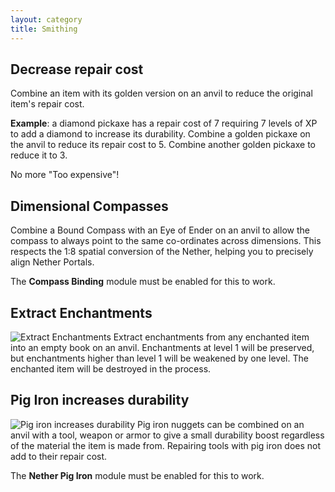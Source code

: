 ```yaml
---
layout: category
title: Smithing
---
```


## Decrease repair cost
Combine an item with its golden version on an anvil to reduce the original item's repair cost.

**Example**: a diamond pickaxe has a repair cost of 7 requiring 7 levels of XP to add a diamond to increase its durability. Combine a golden pickaxe on the anvil to reduce its repair cost to 5. Combine another golden pickaxe to reduce it to 3.

No more "Too expensive"!

## Dimensional Compasses
Combine a Bound Compass with an Eye of Ender on an anvil to allow the compass to always point to the same co-ordinates across dimensions.
This respects the 1:8 spatial conversion of the Nether, helping you to precisely align Nether Portals.

The **Compass Binding** module must be enabled for this to work.

## Extract Enchantments
![Extract Enchantments](https://i.postimg.cc/mgKVM7Bk/Extract-enchantments.png)
Extract enchantments from any enchanted item into an empty book on an anvil. Enchantments at level 1 will be preserved, but enchantments higher than level 1 will be weakened by one level. The enchanted item will be destroyed in the process.

## Pig Iron increases durability
![Pig iron increases durability](https://i.postimg.cc/50nXnhgw/Pig-iron-increases-durability.png)
Pig iron nuggets can be combined on an anvil with a tool, weapon or armor to give a small durability boost regardless of the material the item is made from.  Repairing tools with pig iron does not add to their repair cost.

The **Nether Pig Iron** module must be enabled for this to work.